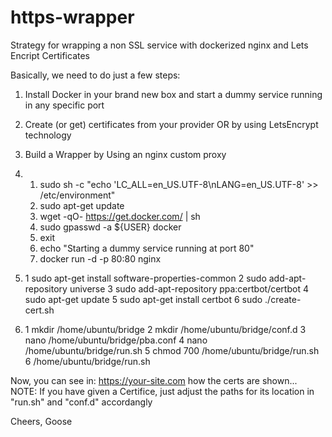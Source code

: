 # https-wrapper
Strategy for wrapping a non SSL service with dockerized nginx and Lets Encript Certificates

Basically, we need to do just a few steps:

1) Install Docker in your brand new box and start a dummy service running in any specific port
2) Create (or get) certificates from your provider OR by using LetsEncrypt technology
3) Build a Wrapper by Using an nginx custom proxy

1)
    1)  sudo sh -c "echo 'LC_ALL=en_US.UTF-8\nLANG=en_US.UTF-8' >> /etc/environment"
    2)  sudo apt-get update
    3)  wget -qO- https://get.docker.com/ | sh
    4)  sudo gpasswd -a ${USER} docker
    5)  exit
    6)  echo "Starting a dummy service running at port 80"
    7)  docker run -d -p 80:80 nginx 
2)
    1  sudo apt-get install software-properties-common
    2  sudo add-apt-repository universe
    3  sudo add-apt-repository ppa:certbot/certbot
    4  sudo apt-get update
    5  sudo apt-get install certbot
    6  sudo ./create-cert.sh
3)
    1  mkdir     /home/ubuntu/bridge
    2  mkdir     /home/ubuntu/bridge/conf.d
    3  nano      /home/ubuntu/bridge/pba.conf
    4  nano      /home/ubuntu/bridge/run.sh
    5  chmod 700 /home/ubuntu/bridge/run.sh
    6  /home/ubuntu/bridge/run.sh 

Now, you can see in: https://your-site.com how the certs are shown...
NOTE: If you have given a Certifice, just adjust the paths for its location in "run.sh" and "conf.d" accordangly

Cheers,
Goose
